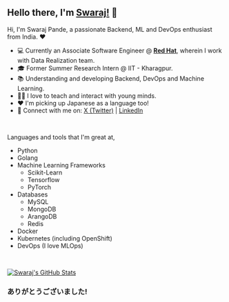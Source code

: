 ## Hello there, I'm [**Swaraj!**](https://github.com/swarajpande4) 👋

Hi, I'm Swaraj Pande, a passionate Backend, ML and DevOps enthusiast from India. ❤️ 

- 💻 Currently an Associate Software Engineer @ [**Red Hat**](https://www.redhat.com/en), wherein I work with Data Realization team.
- 🎓 Former Summer Research Intern @ IIT - Kharagpur.
- 📚 Understanding and developing Backend, DevOps and Machine Learning.
- 🧑‍🏫 I love to teach and interact with young minds. 
- ❤️ I'm picking up Japanese as a language too!
- 💬 Connect with me on: [X (Twitter)](https://twitter.com/PandeSwaraj) | [LinkedIn](https://www.linkedin.com/in/swarajpande4/)

<br />

Languages and tools that I'm great at, 
- Python
- Golang
- Machine Learning Frameworks
    - Scikit-Learn
    - Tensorflow
    - PyTorch
- Databases
    - MySQL
    - MongoDB
    - ArangoDB
    - Redis
- Docker
- Kubernetes (including OpenShift)
- DevOps (I love MLOps)
    
<br />

[![Swaraj's GitHub Stats](https://github-readme-stats.vercel.app/api?username=swarajpande4&show_icons=true&hide_border=true&title_color=fff&icon_color=79ff97&text_color=9f9f9f&bg_color=151515)](https://github-readme-stats.vercel.app/api?username=swarajpande4&show_icons=true&hide_border=true&title_color=fff&icon_color=79ff97&text_color=9f9f9f&bg_color=151515)

### ありがとうございました!

